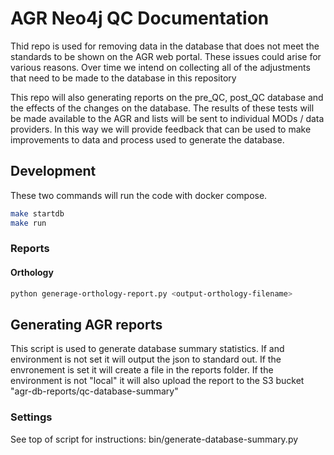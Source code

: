 # AGR Neo4j QC Documentation

Thid repo is used for removing data in the database that does not meet the standards to be shown on the AGR web portal. These issues could arise for various reasons. Over time we intend on collecting all of the adjustments that need to be made to the database in this repository

This repo will also generating reports on the pre_QC, post_QC database and the effects of the changes on the database. The results of these tests will be made available to the AGR and lists will be sent to individual MODs / data providers. In this way we will provide feedback that can be used to make improvements to data and process used to generate the database.

## Development

These two commands will run the code with docker compose.

```bash
make startdb
make run
```

### Reports

#### Orthology

```bash
python generage-orthology-report.py <output-orthology-filename>
```

## Generating AGR reports

This script is used to generate database summary statistics. If and environment is not set it will output the json to standard out. If the envronement is set it will create a file in the reports folder. If the environment is not "local" it will also upload the report to the S3 bucket "agr-db-reports/qc-database-summary"

### Settings

See top of script for instructions: bin/generate-database-summary.py